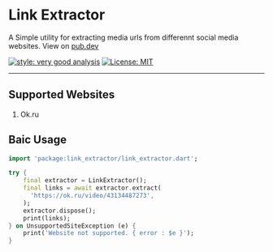 # Link Extractor

A Simple utility for extracting media urls from differennt social media websites.
View on [pub.dev](https://pub.dev/packages/link_extractor)

[![style: very good analysis][very_good_analysis_badge]][very_good_analysis_link] [![License: MIT][license_badge]][license_link]

[license_badge]: https://img.shields.io/badge/license-MIT-blue.svg
[license_link]: https://opensource.org/licenses/MIT
[very_good_analysis_badge]: https://img.shields.io/badge/style-very_good_analysis-B22C89.svg
[very_good_analysis_link]: https://pub.dev/packages/very_good_analysis

---

## Supported Websites

1. Ok.ru

## Baic Usage

```dart
import 'package:link_extractor/link_extractor.dart';

try {
    final extractor = LinkExtractor();
    final links = await extractor.extract(
      'https://ok.ru/video/43134487273',
    );
    extractor.dispose();
    print(links);
} on UnsupportedSiteException (e) {
    print('Website not supported. { error : $e }');
}
```
